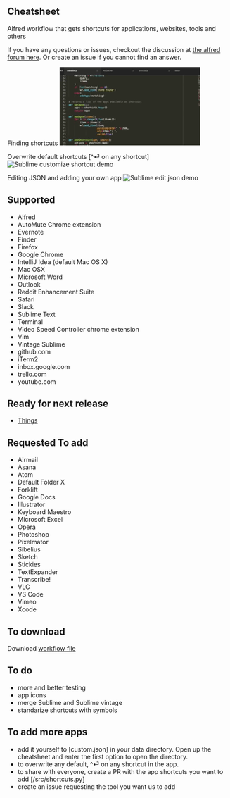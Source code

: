 Cheatsheet
----------

Alfred workflow that gets shortcuts for applications, websites, tools and others

If you have any questions or issues, checkout the discussion at [the alfred forum here](https://www.alfredforum.com/topic/10830-cheatsheet-shortcuts-for-your-tools/).
Or create an issue if you cannot find an answer.

Finding shortcuts
![Sublime demo](/sublime_demo.gif)

Overwrite default shortcuts [^⏎ on any shortcut]
![Sublime customize shortcut demo](/custom_shortcut_demo.gif)

Editing JSON and adding your own app
![Sublime edit json demo](/custom_json_demo.gif)

Supported
---------
- Alfred
- AutoMute Chrome extension
- Evernote
- Finder
- Firefox
- Google Chrome
- IntelliJ Idea (default Mac OS X)
- Mac OSX
- Microsoft Word
- Outlook
- Reddit Enhancement Suite
- Safari
- Slack
- Sublime Text
- Terminal
- Video Speed Controller chrome extension
- Vim
- Vintage Sublime
- github.com
- iTerm2
- inbox.google.com
- trello.com
- youtube.com

Ready for next release
------
- [Things](https://support.culturedcode.com/customer/portal/articles/2785159)


Requested To add
----------------
- Airmail
- Asana
- Atom
- Default Folder X
- Forklift
- Google Docs
- Illustrator
- Keyboard Maestro
- Microsoft Excel
- Opera
- Photoshop
- Pixelmator
- Sibelius
- Sketch
- Stickies
- TextExpander
- Transcribe!
- VLC
- VS Code
- Vimeo
- Xcode

To download
-----------
Download [workflow file](https://github.com/mutdmour/alfred-workflow-cheatsheet/raw/master/Cheatsheet.alfredworkflow)

To do
------
- more and better testing
- app icons
- merge Sublime and Sublime vintage
- standarize shortcuts with symbols

To add more apps
----------------
- add it yourself to [custom.json] in your data directory. Open up the cheatsheet and enter the first option to open the directory.
- to overwrite any default, ^⏎ on any shortcut in the app.
- to share with everyone, create a PR with the app shortcuts you want to add [/src/shortcuts.py]
- create an issue requesting the tool you want us to add
